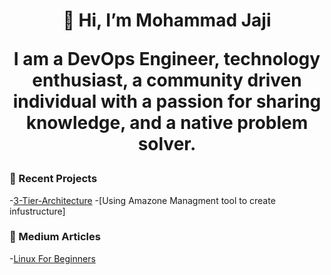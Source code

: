 
<h1 align="center"> 👋 Hi, I’m Mohammad Jaji

</p>

<p align="center">I am a DevOps Engineer, technology enthusiast, a community driven individual with a passion for sharing knowledge, and a native problem solver.


### 🧰 Recent Projects 
-[3-Tier-Architecture](https://github.com/Mo-Jaji/3-Tier-Architectue_Terraform)
-[Using Amazone Managment tool to create infustructure]

### 📰 Medium Articles
-[Linux For Beginners](https://medium.com/@mohammadjaji98/linux-for-beginners-d62dc9533ab5)


<!---
Mo-Jaji/Mo-Jaji is a ✨ special ✨ repository because its `README.md` (this file) appears on your GitHub profile.
You can click the Preview link to take a look at your changes.
--->
